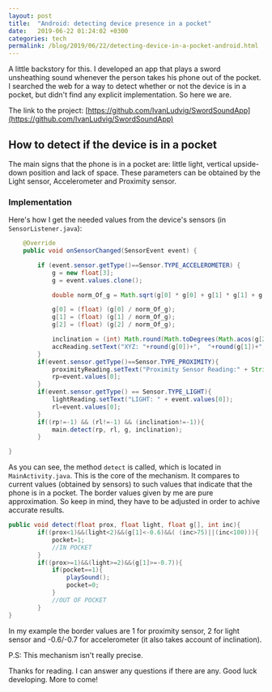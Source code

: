 ```yaml
---
layout: post
title:  "Android: detecting device presence in a pocket"
date:   2019-06-22 01:24:02 +0300
categories: tech
permalink: /blog/2019/06/22/detecting-device-in-a-pocket-android.html
---
```


A little backstory for this. I developed an app that plays a sword unsheathing sound whenever the person takes his phone out of the pocket. I searched the web for a way to detect whether or not the device is in a pocket, but didn't find any explicit implementation. So here we are.

The link to the project: [https://github.com/IvanLudvig/SwordSoundApp](https://github.com/IvanLudvig/SwordSoundApp)

## How to detect if the device is in a pocket

The main signs that the phone is in a pocket are: little light, vertical upside-down position and lack of space.
These parameters can be obtained by the Light sensor, Accelerometer and Proximity sensor.

### Implementation

Here's how I get the needed values from the device's sensors (in `SensorListener.java`):

```java
    @Override
    public void onSensorChanged(SensorEvent event) {

        if (event.sensor.getType()==Sensor.TYPE_ACCELEROMETER) {
            g = new float[3];
            g = event.values.clone();

            double norm_Of_g = Math.sqrt(g[0] * g[0] + g[1] * g[1] + g[2] * g[2]);

            g[0] = (float) (g[0] / norm_Of_g);
            g[1] = (float) (g[1] / norm_Of_g);
            g[2] = (float) (g[2] / norm_Of_g);

            inclination = (int) Math.round(Math.toDegrees(Math.acos(g[2])));
            accReading.setText("XYZ: "+round(g[0])+",  "+round(g[1])+",  "+round(g[2])+"  inc: "+inclination);
        }
        if(event.sensor.getType()==Sensor.TYPE_PROXIMITY){
            proximityReading.setText("Proximity Sensor Reading:" + String.valueOf(event.values[0]));
            rp=event.values[0];
        }
        if(event.sensor.getType() == Sensor.TYPE_LIGHT){
            lightReading.setText("LIGHT: " + event.values[0]);
            rl=event.values[0];
        }
        if((rp!=-1) && (rl!=-1) && (inclination!=-1)){
            main.detect(rp, rl, g, inclination);
        }

}
```


As you can see, the method `detect` is called, which is located in `MainActivity.java`. This is the core of the mechanism.
It compares to current values (obtained by sensors) to such values that indicate that the phone is in a pocket. The border values given by me are pure approximation. So keep in mind, they have to be adjusted in order to achive accurate results.

```java
public void detect(float prox, float light, float g[], int inc){
        if((prox<1)&&(light<2)&&(g[1]<-0.6)&&( (inc>75)||(inc<100))){
            pocket=1;
            //IN POCKET
        }
        if((prox>=1)&&(light>=2)&&(g[1]>=-0.7)){
            if(pocket==1){
                playSound();
                pocket=0;
            }
            //OUT OF POCKET
        }
}
```


In my example the border values are 1 for proximity sensor, 2 for light sensor and -0.6/-0.7 for accelerometer (it also takes account of inclination).

P.S: This mechanism isn't really precise.



Thanks for reading. I can answer any questions if there are any. Good luck developing. More to come! 

